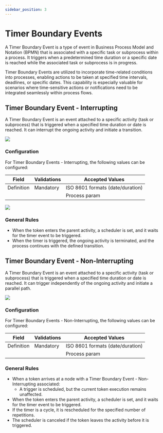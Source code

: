 ```yaml
---
sidebar_position: 3
---
```


# Timer Boundary Events

A Timer Boundary Event is a type of event in Business Process Model and Notation (BPMN) that is associated with a specific task or subprocess within a process. It triggers when a predetermined time duration or a specific date is reached while the associated task or subprocess is in progress.

Timer Boundary Events are utilized to incorporate time-related conditions into processes, enabling actions to be taken at specified time intervals, deadlines, or specific dates. This capability is especially valuable for scenarios where time-sensitive actions or notifications need to be integrated seamlessly within process flows.


## Timer Boundary Event - Interrupting

A Timer Boundary Event is an event attached to a specific activity (task or subprocess) that is triggered when a specified time duration or date is reached. It can interrupt the ongoing activity and initiate a transition.

![](https://s3.eu-west-1.amazonaws.com/docx.flowx.ai/3.5/timer_boundary_event_interrupting.svg#center)

### Configuration

For Timer Boundary Events - Interrupting, the following values can be configured:

| Field      | Validations | Accepted Values                  |
| ---------- | ----------- | -------------------------------- |
| Definition | Mandatory   | ISO 8601 formats (date/duration) |
|            |             | Process param                    |

![](https://s3.eu-west-1.amazonaws.com/docx.flowx.ai/release34/intermediate_timer_event.png)

### General Rules

* When the token enters the parent activity, a scheduler is set, and it waits for the timer event to be triggered.
* When the timer is triggered, the ongoing activity is terminated, and the process continues with the defined transition.

## Timer Boundary Event - Non-Interrupting

A Timer Boundary Event is an event attached to a specific activity (task or subprocess) that is triggered when a specified time duration or date is reached. It can trigger independently of the ongoing activity and initiate a parallel path.

![](https://s3.eu-west-1.amazonaws.com/docx.flowx.ai/3.5/timer_boundary_event_non_interrupting.svg#center)

### Configuration

For Timer Boundary Events - Non-Interrupting, the following values can be configured:

| Field      | Validations | Accepted Values                  |
| ---------- | ----------- | -------------------------------- |
| Definition | Mandatory   | ISO 8601 formats (date/duration) |
|            |             | Process param                    |

### General Rules

* When a token arrives at a node with a Timer Boundary Event - Non-Interrupting associated:
    * A trigger is scheduled, but the current token execution remains unaffected.
* When the token enters the parent activity, a scheduler is set, and it waits for the timer event to be triggered.
* If the timer is a cycle, it is rescheduled for the specified number of repetitions.
* The scheduler is canceled if the token leaves the activity before it is triggered.